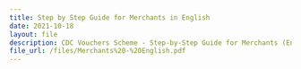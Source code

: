 ```yaml
---
title: Step by Step Guide for Merchants in English
date: 2021-10-18
layout: file
description: CDC Vouchers Scheme - Step-by-Step Guide for Merchants (English)
file_url: /files/Merchants%20-%20English.pdf
---
```

